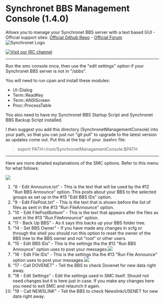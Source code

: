 # Synchronet BBS Management Console (1.4.0)
Allows you to manage your Synchronet BBS server with a text based GUI - 
Official support sites: [Official Github Repo](https://github.com/fstltna/SynchronetManagementConsole) - [Official Forum](https://synchronetbbs.org/index.php/forum/synchronet-management-console)
![Synchronet Logo](https://SynchronetBBS.org/SynchronetLogo.png)

[![Visit our IRC channel](https://kiwiirc.com/buttons/irc.synchro.net/SynchronetFans.png)](https://kiwiirc.com/client/irc.synchro.net/?nick=guest|?#SynchronetFans)

---

Run the smc console once, then use the "edit settings" option if your Synchronet BBS server is not in "/sbbs".

You will need to run cpan and install these modules:

- UI::Dialog
- Term::ReadKey
- Term::ANSIScreen
- Proc::ProcessTable

You also need to have my Synchronet BBS Startup Script and Synchronet BBS Backup Script installed.

I then suggest you add this directory (SynchronetManagementConsole) into your path, so that you can just run "git pull" to upgrade to the latest version as updates come out. Put this at the top of your .bashrc file:

>export PATH=/root/SynchronetManagementConsole:$PATH


***

Here are more detailed explainations of the SMC options. Refer to this menu for what follows:

![](https://SynchronetBBS.org/SMC_Images/SMC_Main_Menu.png) 


1. "8 - Edit Announce.txt" - This is the text that will be used by the #12 "Run BBS Announce" option. This posts about your BBS to the selected groups as set up in the #15 "Edit BBS IDs" option.
2. "9 - Edit FilePost.txt" - This is the text that is shown before the list of files as sent in the #13 "Run FileAnnounce" option.
3. "10 - Edit FilePostBottom" - This is the text that appears after the files as sent in the #13 "Run FileAnnounce" option.
4. "11 - Back Up BBS" - As it says this backs up your BBS folder tree.
5. "14 - Set BBS Owner" - If you have made any changes in scfg or through the shell you should run this option to reset the owner of the BBS tree to the BBS owner and not "root" or other users.
6. "15 - Edit BBS IDs" - This is the settings tha the #12 "Run BBS Announce" option uses to post your messages.![](https://SynchronetBBS.org/SMC_Images/SMC_BBS_IDS.png) 
7. "16 - Edit File IDs" - This is the settings tha the #13 "Run File Announce" option uses to post your messages.![](https://SynchronetBBS.org/SMC_Images/SMC_FILE_ID.png) 
8. "17 - Call DOVENET" - Tell the BBS to check Dovenet for new data right away.
9. "18 - Edit Settings" - Edit the settings used in SMC itself. Should not need changes but it is here just in case. If you make any changes here you need to exit SMC and relaunch it again.
10. "19 - Call NEWSLINK" - Tell the BBS to check Newslink/USENET for new data right away.

